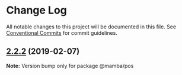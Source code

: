 # Change Log

All notable changes to this project will be documented in this file.
See [Conventional Commits](https://conventionalcommits.org) for commit guidelines.

## [2.2.2](https://github.com/stone-payments/pos-mamba-sdk/compare/v2.2.1...v2.2.2) (2019-02-07)

**Note:** Version bump only for package @mamba/pos
